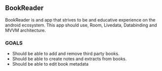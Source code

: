 ## BookReader
BookReader is and app that strives to be and educative experience on the android ecosystem.
This app should use, Room, Livedata, Databinding and MVVM architecture. 

### GOALS
 - Should be able to add and remove third party books.
 - Should be able to create notes and extracts from books.
 - Should be able to edit book metadata
